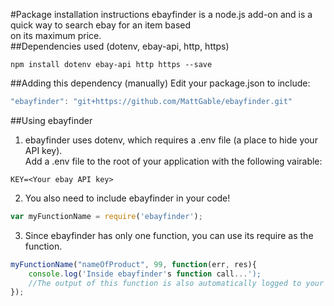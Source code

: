 #Package installation instructions
ebayfinder is a node.js add-on and is a quick way to search ebay for an item based <br />
on its maximum price.<br />
##Dependencies used (dotenv, ebay-api, http, https)
```shell
npm install dotenv ebay-api http https --save
```
##Adding this dependency (manually)
Edit your package.json to include:
```javascript
"ebayfinder": "git+https://github.com/MattGable/ebayfinder.git"
```
##Using ebayfinder
1) ebayfinder uses dotenv, which requires a .env file (a place to hide your API key).<br />
Add a .env file to the root of your application with the following vairable:
```shell
KEY=<Your ebay API key>
```
2) You also need to include ebayfinder in your code!
```javascript
var myFunctionName = require('ebayfinder');
```
3) Since ebayfinder has only one function, you can use its require as the function.
```javascript
myFunctionName("nameOfProduct", 99, function(err, res){
    console.log('Inside ebayfinder's function call...');
    //The output of this function is also automatically logged to your console.
});
```
